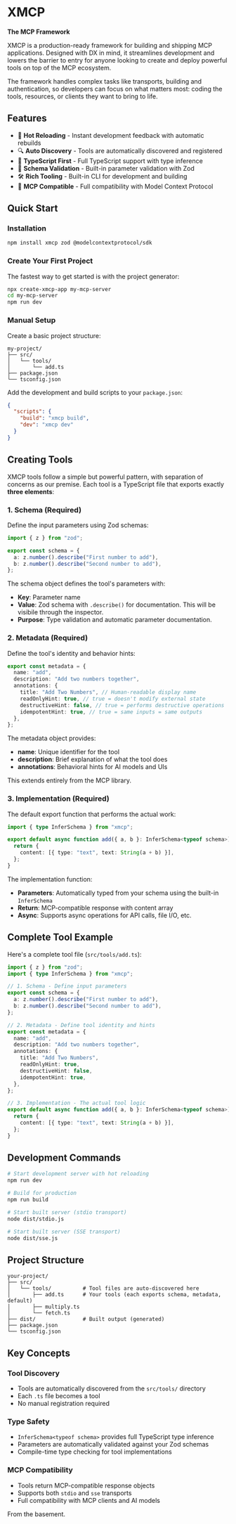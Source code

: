 # XMCP

**The MCP Framework**

XMCP is a production-ready framework for building and shipping MCP applications. Designed with DX in mind, it streamlines development and lowers the barrier to entry for anyone looking to create and deploy powerful tools on top of the MCP ecosystem.

The framework handles complex tasks like transports, building and authentication, so developers can focus on what matters most: coding the tools, resources, or clients they want to bring to life.

## Features

- 🚀 **Hot Reloading** - Instant development feedback with automatic rebuilds
- 🔍 **Auto Discovery** - Tools are automatically discovered and registered
- 📝 **TypeScript First** - Full TypeScript support with type inference
- 🎯 **Schema Validation** - Built-in parameter validation with Zod
- 🛠️ **Rich Tooling** - Built-in CLI for development and building
- 🔌 **MCP Compatible** - Full compatibility with Model Context Protocol

## Quick Start

### Installation

```bash
npm install xmcp zod @modelcontextprotocol/sdk
```

### Create Your First Project

The fastest way to get started is with the project generator:

```bash
npx create-xmcp-app my-mcp-server
cd my-mcp-server
npm run dev
```

### Manual Setup

Create a basic project structure:

```
my-project/
├── src/
│   └── tools/
│       └── add.ts
├── package.json
└── tsconfig.json
```

Add the development and build scripts to your `package.json`:

```json
{
  "scripts": {
    "build": "xmcp build",
    "dev": "xmcp dev"
  }
}
```

## Creating Tools

XMCP tools follow a simple but powerful pattern, with separation of concerns as our premise. Each tool is a TypeScript file that exports exactly **three elements**:

### 1. Schema (Required)

Define the input parameters using Zod schemas:

```typescript
import { z } from "zod";

export const schema = {
  a: z.number().describe("First number to add"),
  b: z.number().describe("Second number to add"),
};
```

The schema object defines the tool's parameters with:

- **Key**: Parameter name
- **Value**: Zod schema with `.describe()` for documentation. This will be visibile through the inspector.
- **Purpose**: Type validation and automatic parameter documentation.

### 2. Metadata (Required)

Define the tool's identity and behavior hints:

```typescript
export const metadata = {
  name: "add",
  description: "Add two numbers together",
  annotations: {
    title: "Add Two Numbers", // Human-readable display name
    readOnlyHint: true, // true = doesn't modify external state
    destructiveHint: false, // true = performs destructive operations
    idempotentHint: true, // true = same inputs = same outputs
  },
};
```

The metadata object provides:

- **name**: Unique identifier for the tool
- **description**: Brief explanation of what the tool does
- **annotations**: Behavioral hints for AI models and UIs

This extends entirely from the MCP library.

### 3. Implementation (Required)

The default export function that performs the actual work:

```typescript
import { type InferSchema } from "xmcp";

export default async function add({ a, b }: InferSchema<typeof schema>) {
  return {
    content: [{ type: "text", text: String(a + b) }],
  };
}
```

The implementation function:

- **Parameters**: Automatically typed from your schema using the built-in `InferSchema`
- **Return**: MCP-compatible response with content array
- **Async**: Supports async operations for API calls, file I/O, etc.

## Complete Tool Example

Here's a complete tool file (`src/tools/add.ts`):

```typescript
import { z } from "zod";
import { type InferSchema } from "xmcp";

// 1. Schema - Define input parameters
export const schema = {
  a: z.number().describe("First number to add"),
  b: z.number().describe("Second number to add"),
};

// 2. Metadata - Define tool identity and hints
export const metadata = {
  name: "add",
  description: "Add two numbers together",
  annotations: {
    title: "Add Two Numbers",
    readOnlyHint: true,
    destructiveHint: false,
    idempotentHint: true,
  },
};

// 3. Implementation - The actual tool logic
export default async function add({ a, b }: InferSchema<typeof schema>) {
  return {
    content: [{ type: "text", text: String(a + b) }],
  };
}
```

## Development Commands

```bash
# Start development server with hot reloading
npm run dev

# Build for production
npm run build

# Start built server (stdio transport)
node dist/stdio.js

# Start built server (SSE transport)
node dist/sse.js
```

## Project Structure

```
your-project/
├── src/
│   └── tools/          # Tool files are auto-discovered here
│       ├── add.ts      # Your tools (each exports schema, metadata, default)
│       ├── multiply.ts
│       └── fetch.ts
├── dist/               # Built output (generated)
├── package.json
└── tsconfig.json
```

## Key Concepts

### Tool Discovery

- Tools are automatically discovered from the `src/tools/` directory
- Each `.ts` file becomes a tool
- No manual registration required

### Type Safety

- `InferSchema<typeof schema>` provides full TypeScript type inference
- Parameters are automatically validated against your Zod schemas
- Compile-time type checking for tool implementations

### MCP Compatibility

- Tools return MCP-compatible response objects
- Supports both `stdio` and `sse` transports
- Full compatibility with MCP clients and AI models

From the basement.

